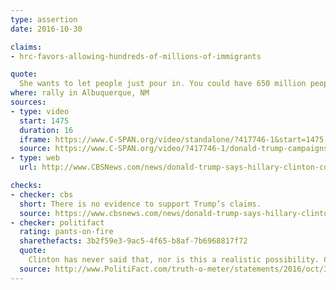 ```yaml
---
type: assertion
date: 2016-10-30

claims:
- hrc-favors-allowing-hundreds-of-millions-of-immigrants

quote:
  She wants to let people just pour in. You could have 650 million people pour in and we do nothing about it. Think of it. That’s what could happen. You triple the size of our country in one week.
where: rally in Albuquerque, NM
sources:
- type: video
  start: 1475
  duration: 16
  iframe: https://www.C-SPAN.org/video/standalone/?417746-1&start=1475
  source: https://www.C-SPAN.org/video/?417746-1/donald-trump-campaigns-albuquerque-new-mexico&start=1475
- type: web
  url: http://www.CBSNews.com/news/donald-trump-says-hillary-clinton-could-let-650-million-new-immigrants-into-u-s/

checks:
- checker: cbs
  short: There is no evidence to support Trump’s claims.
  source: https://www.cbsnews.com/news/donald-trump-says-hillary-clinton-could-let-650-million-new-immigrants-into-u-s/
- checker: politifact
  rating: pants-on-fire
  sharethefacts: 3b2f59e3-9ac5-4f65-b8af-7b6968817f72
  quote:
    Clinton has never said that, nor is this a realistic possibility. Clinton has spoken in favor of bring in 65,000 Syrian refugees, but that’s nowhere near hundreds of millions of people, and not in a week.
  source: http://www.PolitiFact.com/truth-o-meter/statements/2016/oct/31/donald-trump/trump-says-clinton-would-bring-650-million-people-/
---
```

